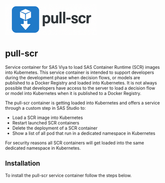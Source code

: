 ![pull-scr logo](./images/pull-scr%20logo.png)
# pull-scr
Service container for SAS Viya to load SAS Container Runtime (SCR) images into Kubernetes.
This service container is intended to support developers during the development phase when decision flows, or models are published to a Docker Registry and loaded into Kubernetes. It is not always possible that developers have access to the server to load a decision flow or model into Kubernetes when it is published to a Docker Registry.

The pull-scr container is getting loaded into Kubernetes and offers a service through a custom step in SAS Studio to:
* Load a SCR image into Kubernetes
* Restart launched SCR containers
* Delete the deployment of a SCR container
* Show a list of all pod that run in a dedicated namespace in Kubernetes

For security reasons all SCR containers will get loaded into the same dedicated namespace in Kubernetes.

## Installation

To install the pull-scr service container follow the steps below.

